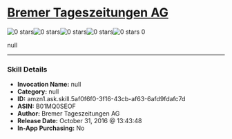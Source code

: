 # [Bremer Tageszeitungen AG](http://alexa.amazon.com/#skills/amzn1.ask.skill.5af0f6f0-3f16-43cb-af63-6afd9fdafc7d)
![0 stars](../../images/ic_star_border_black_18dp_1x.png)![0 stars](../../images/ic_star_border_black_18dp_1x.png)![0 stars](../../images/ic_star_border_black_18dp_1x.png)![0 stars](../../images/ic_star_border_black_18dp_1x.png)![0 stars](../../images/ic_star_border_black_18dp_1x.png) 0

null

***

### Skill Details

* **Invocation Name:** null
* **Category:** null
* **ID:** amzn1.ask.skill.5af0f6f0-3f16-43cb-af63-6afd9fdafc7d
* **ASIN:** B01MQ0SEOF
* **Author:** Bremer Tageszeitungen AG
* **Release Date:** October 31, 2016 @ 13:43:48
* **In-App Purchasing:** No
